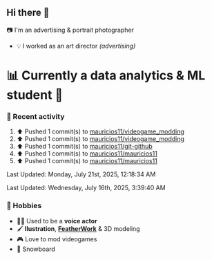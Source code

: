 ## Hi there 👋

<!--
**mauricios11/mauricios11** is a ✨ _special_ ✨ repository because its `README.md` (this file) appears on your GitHub profile.

Here are some ideas to get you started:

- 🔭 I’m currently working on ...
- 🌱 I’m currently learning ...
- 👯 I’m looking to collaborate on ...
- 🤔 I’m looking for help with ...
- 💬 Ask me about ...
- 📫 How to reach me: ...
- 😄 Pronouns: ...
- ⚡ Fun fact: ...
-->
:camera: I'm an advertising & portrait photographer  
* :bulb: I worked as an art director *(advertising)*

# 📊 **Currently a data analytics & ML student** :abacus:

### :person_fencing: Recent activity
<!--RECENT_ACTIVITY:start-->
1. ⬆️ Pushed 1 commit(s) to [mauricios11/videogame_modding](https://github.com/mauricios11/videogame_modding)<br>
2. ⬆️ Pushed 1 commit(s) to [mauricios11/videogame_modding](https://github.com/mauricios11/videogame_modding)<br>
3. ⬆️ Pushed 1 commit(s) to [mauricios11/git-github](https://github.com/mauricios11/git-github)<br>
4. ⬆️ Pushed 1 commit(s) to [mauricios11/mauricios11](https://github.com/mauricios11/mauricios11)<br>
5. ⬆️ Pushed 1 commit(s) to [mauricios11/mauricios11](https://github.com/mauricios11/mauricios11)<br>
<!--RECENT_ACTIVITY:end-->
<!--RECENT_ACTIVITY:last_update-->
Last Updated: Monday, July 21st, 2025, 12:18:34 AM
<!--RECENT_ACTIVITY:last_update_end-->
Last Updated: Wednesday, July 16th, 2025, 3:39:40 AM

### :palm_tree: Hobbies 
* :artist: Used to be a **voice actor**
* :paintbrush: **Ilustration**, [**FeatherWork**](https://en.wikipedia.org/wiki/Featherwork) & 3D modeling 
* :video_game: Love to mod videogames
* :blue_heart: Snowboard

<!--### my art website:
*currently in WIP*
https://shields.io/badges/website-->

<!--### my data projects:

<!--### my deep learning projects-->




